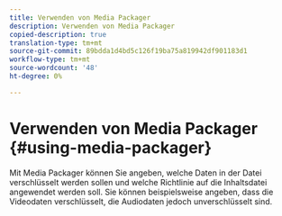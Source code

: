 ```yaml
---
title: Verwenden von Media Packager
description: Verwenden von Media Packager
copied-description: true
translation-type: tm+mt
source-git-commit: 89bdda1d4bd5c126f19ba75a819942df901183d1
workflow-type: tm+mt
source-wordcount: '48'
ht-degree: 0%

---
```



# Verwenden von Media Packager {#using-media-packager}

Mit Media Packager können Sie angeben, welche Daten in der Datei verschlüsselt werden sollen und welche Richtlinie auf die Inhaltsdatei angewendet werden soll. Sie können beispielsweise angeben, dass die Videodaten verschlüsselt, die Audiodaten jedoch unverschlüsselt sind.
